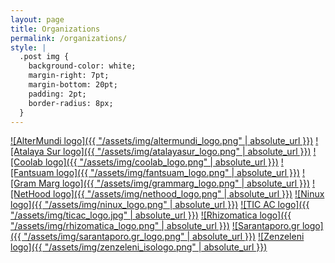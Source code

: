 ```yaml
---
layout: page
title: Organizations
permalink: /organizations/
style: |
  .post img {
    background-color: white;
    margin-right: 7pt;
    margin-bottom: 20pt;
    padding: 2pt;
    border-radius: 8px;
  }
---
```


[![AlterMundi logo]({{ "/assets/img/altermundi_logo.png" | absolute_url }})](/orgs/AlterMundi)
[![Atalaya Sur logo]({{ "/assets/img/atalayasur_logo.png" | absolute_url }})](/orgs/AtalayaSur)
[![Coolab logo]({{ "/assets/img/coolab_logo.png" | absolute_url }})](http://www.coolab.org/)
[![Fantsuam logo]({{ "/assets/img/fantsuam_logo.png" | absolute_url }})](http://www.fantsuam.org/)
[![Gram Marg logo]({{ "/assets/img/grammarg_logo.png" | absolute_url }})](/orgs/GramMarg)
[![NetHood logo]({{ "/assets/img/nethood_logo.png" | absolute_url }})](http://nethood.org/)
[![Ninux logo]({{ "/assets/img/ninux_logo.png" | absolute_url }})](http://ninux.org/)
[![TIC AC logo]({{ "/assets/img/ticac_logo.jpg" | absolute_url }})](http://www.tic-ac.org/)
[![Rhizomatica logo]({{ "/assets/img/rhizomatica_logo.png" | absolute_url }})](http://www.rhizomatica.org/)
[![Sarantaporo.gr logo]({{ "/assets/img/sarantaporo.gr_logo.png" | absolute_url }})](/orgs/Sarantaporo.gr)
[![Zenzeleni logo]({{ "/assets/img/zenzeleni_isologo.png" | absolute_url }})](http://www.zenzeleni.net/)
